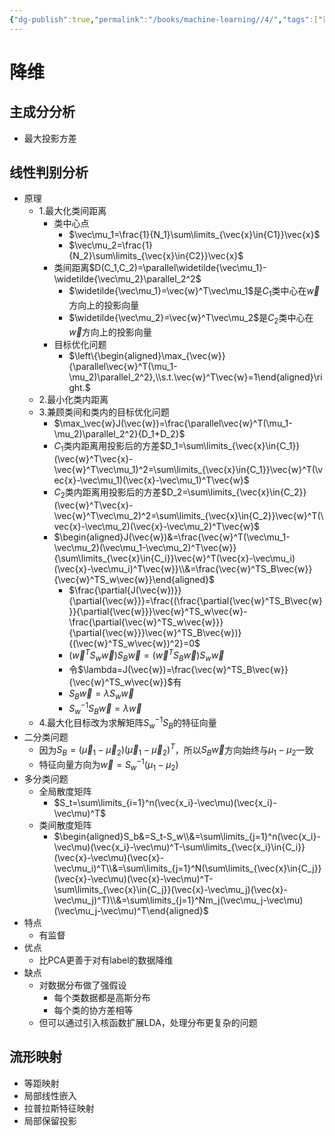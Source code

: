 ```yaml
---
{"dg-publish":true,"permalink":"/books/machine-learning//4/","tags":["百面机器学习"]}
---
```



# 降维

## 主成分分析
- 最大投影方差
   
## 线性判别分析
- 原理
   - 1.最大化类间距离
      - 类中心点
         - $\vec\mu_1=\frac{1}{N_1}\sum\limits_{\vec{x}\in{C1}}\vec{x}$
         - $\vec\mu_2=\frac{1}{N_2}\sum\limits_{\vec{x}\in{C2}}\vec{x}$
      - 类间距离$D(C_1,C_2)=\parallel\widetilde{\vec\mu_1}-\widetilde{\vec\mu_2}\parallel_2^2$
         - $\widetilde{\vec\mu_1}=\vec{w}^T\vec\mu_1$是$C_1$类中心在$\vec{w}$方向上的投影向量
         - $\widetilde{\vec\mu_2}=\vec{w}^T\vec\mu_2$是$C_2$类中心在$\vec{w}$方向上的投影向量
      - 目标优化问题
         - $\left\{\begin{aligned}\max_{\vec{w}}{\parallel\vec{w}^T(\mu_1-\mu_2)\parallel_2^2},\\s.t.\vec{w}^T\vec{w}=1\end{aligned}\right.$
   - 2.最小化类内距离
   - 3.兼顾类间和类内的目标优化问题
      - $\max_\vec{w}J(\vec{w})=\frac{\parallel\vec{w}^T(\mu_1-\mu_2)\parallel_2^2}{D_1+D_2}$
      - $C_1$类内距离用投影后的方差$D_1=\sum\limits_{\vec{x}\in{C_1}}(\vec{w}^T\vec{x}-\vec{w}^T\vec\mu_1)^2=\sum\limits_{\vec{x}\in{C_1}}\vec{w}^T(\vec{x}-\vec\mu_1)(\vec{x}-\vec\mu_1)^T\vec{w}$
      - $C_2$类内距离用投影后的方差$D_2=\sum\limits_{\vec{x}\in{C_2}}(\vec{w}^T\vec{x}-\vec{w}^T\vec\mu_2)^2=\sum\limits_{\vec{x}\in{C_2}}\vec{w}^T(\vec{x}-\vec\mu_2)(\vec{x}-\vec\mu_2)^T\vec{w}$
      - $\begin{aligned}J(\vec{w})&=\frac{\vec{w}^T(\vec\mu_1-\vec\mu_2)(\vec\mu_1-\vec\mu_2)^T\vec{w}}{\sum\limits_{\vec{x}\in{C_i}}\vec{w}^T(\vec{x}-\vec\mu_i)(\vec{x}-\vec\mu_i)^T\vec{w}}\\&=\frac{\vec{w}^TS_B\vec{w}}{\vec{w}^TS_w\vec{w}}\end{aligned}$
         - $\frac{\partial{J(\vec{w})}}{\partial{\vec{w}}}=\frac{(\frac{\partial{\vec{w}^TS_B\vec{w}}}{\partial{\vec{w}}}\vec{w}^TS_w\vec{w}-\frac{\partial{\vec{w}^TS_w\vec{w}}}{\partial{\vec{w}}}\vec{w}^TS_B\vec{w})}{(\vec{w}^TS_w\vec{w})^2}=0$
         - $(\vec{w}^TS_w\vec{w})S_B\vec{w}=(\vec{w}^TS_B\vec{w})S_w\vec{w}$
         - 令$\lambda=J(\vec{w})=\frac{\vec{w}^TS_B\vec{w}}{\vec{w}^TS_w\vec{w}}$有
         - $S_B\vec{w}=\lambda{S_w}\vec{w}$
         - $S_w^{-1}S_B\vec{w}=\lambda\vec{w}$
   - 4.最大化目标改为求解矩阵$S_w^{-1}S_B$的特征向量
- 二分类问题
   - 因为$S_B=(\vec\mu_1-\vec\mu_2)(\vec\mu_1-\vec\mu_2)^T$，所以$S_B\vec{w}$方向始终与$\mu_1-\mu_2$一致
   - 特征向量方向为$\vec{w}=S_w^{-1}(\mu_1-\mu_2)$
- 多分类问题
   - 全局散度矩阵
      - $S_t=\sum\limits_{i=1}^n(\vec{x_i}-\vec\mu)(\vec{x_i}-\vec\mu)^T$
   - 类间散度矩阵
      - $\begin{aligned}S_b&=S_t-S_w\\&=\sum\limits_{j=1}^n(\vec{x_i}-\vec\mu)(\vec{x_i}-\vec\mu)^T-\sum\limits_{\vec{x_i}\in{C_i}}(\vec{x}-\vec\mu)(\vec{x}-\vec\mu_i)^T\\&=\sum\limits_{j=1}^N(\sum\limits_{\vec{x}\in{C_j}}(\vec{x}-\vec\mu)(\vec{x}-\vec\mu)^T-\sum\limits_{\vec{x}\in{C_j}}(\vec{x}-\vec\mu_j)(\vec{x}-\vec\mu_j)^T)\\&=\sum\limits_{j=1}^Nm_j(\vec\mu_j-\vec\mu)(\vec\mu_j-\vec\mu)^T\end{aligned}$
- 特点
   - 有监督
- 优点
   - 比PCA更善于对有label的数据降维
- 缺点
   - 对数据分布做了强假设
      - 每个类数据都是高斯分布
      - 每个类的协方差相等
   - 但可以通过引入核函数扩展LDA，处理分布更复杂的问题

## 流形映射
- 等距映射
- 局部线性嵌入
- 拉普拉斯特征映射
- 局部保留投影